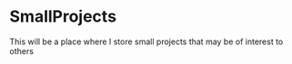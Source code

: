 # SmallProjects

This will be a place where I store small projects that may be of interest to others
